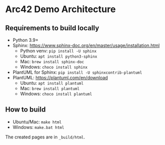 Arc42 Demo Architecture
===

Requirements to build locally
---

- Python 3.9+
- Sphinx: https://www.sphinx-doc.org/en/master/usage/installation.html
  - Python venv: `pip install -U sphinx`
  - Ubuntu: `apt install python3-sphinx`
  - Mac: `brew install sphinx-doc`
  - Windows: `choco install sphinx`
- PlantUML for Sphinx: `pip install -U sphinxcontrib-plantuml`
- PlantUML: https://plantuml.com/en/download
  - Ubuntu: `apt install plantuml`
  - Mac: `brew install plantuml`
  - Windows: `choco install plantuml`


How to build
---

- Ubuntu/Mac: `make html`
- Windows: `make.bat html`

The created pages are in `_build/html`.

